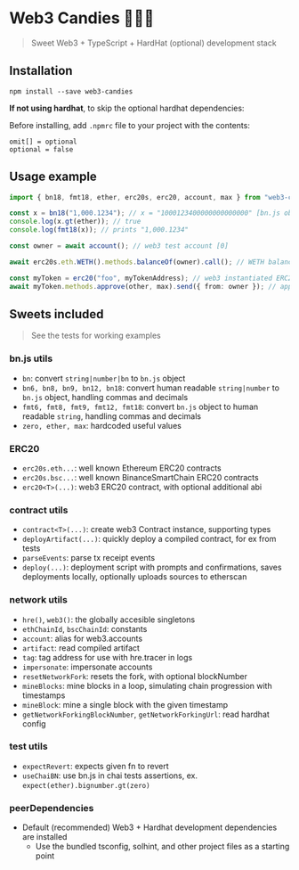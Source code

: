 # Web3 Candies 🍬🍭🍦

> Sweet Web3 + TypeScript + HardHat (optional) development stack

## Installation

`npm install --save web3-candies`

**If not using hardhat**, to skip the optional hardhat dependencies:

Before installing, add `.npmrc` file to your project with the contents:
```
omit[] = optional
optional = false
```

## Usage example

```typescript
import { bn18, fmt18, ether, erc20s, erc20, account, max } from "web3-candies";

const x = bn18("1,000.1234"); // x = "1000123400000000000000" [bn.js object representing wei, parsed with 18 decimals]
console.log(x.gt(ether)); // true
console.log(fmt18(x)); // prints "1,000.1234"

const owner = await account(); // web3 test account [0]

await erc20s.eth.WETH().methods.balanceOf(owner).call(); // WETH balance of

const myToken = erc20("foo", myTokenAddress); // web3 instantiated ERC20 Contract tagged as 'foo' in logs
await myToken.methods.approve(other, max).send({ from: owner }); // approve max uint value for other to spend
```

## Sweets included

> See the tests for working examples

### bn.js utils

- `bn`: convert `string|number|bn` to `bn.js` object
- `bn6, bn8, bn9, bn12, bn18`: convert human readable `string|number` to `bn.js` object, handling commas and decimals
- `fmt6, fmt8, fmt9, fmt12, fmt18`: convert `bn.js` object to human readable `string`, handling commas and decimals
- `zero, ether, max`: hardcoded useful values

### ERC20

- `erc20s.eth...`: well known Ethereum ERC20 contracts
- `erc20s.bsc...`: well known BinanceSmartChain ERC20 contracts
- `erc20<T>(...)`: web3 ERC20 contract, with optional additional abi

### contract utils

- `contract<T>(...)`: create web3 Contract instance, supporting types
- `deployArtifact(...)`: quickly deploy a compiled contract, for ex from tests
- `parseEvents`: parse tx receipt events
- `deploy(...)`: deployment script with prompts and confirmations, saves deployments locally, optionally uploads sources to etherscan

### network utils

- `hre()`, `web3()`: the globally accesible singletons
- `ethChainId`, `bscChainId`: constants
- `account`: alias for web3.accounts
- `artifact`: read compiled artifact
- `tag`: tag address for use with hre.tracer in logs
- `impersonate`: impersonate accounts
- `resetNetworkFork`: resets the fork, with optional blockNumber
- `mineBlocks`: mine blocks in a loop, simulating chain progression with timestamps
- `mineBlock`: mine a single block with the given timestamp
- `getNetworkForkingBlockNumber`, `getNetworkForkingUrl`: read hardhat config

### test utils

- `expectRevert`: expects given fn to revert
- `useChaiBN`: use bn.js in chai tests assertions, ex. `expect(ether).bignumber.gt(zero)`

### peerDependencies

- Default (recommended) Web3 + Hardhat development dependencies are installed
  - Use the bundled tsconfig, solhint, and other project files as a starting point
